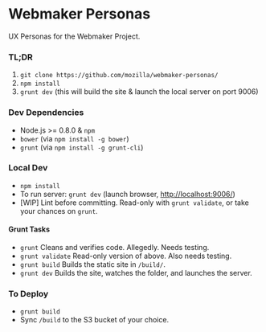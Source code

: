 # Webmaker Personas

UX Personas for the Webmaker Project.

### TL;DR

1. `git clone https://github.com/mozilla/webmaker-personas/`
2. `npm install`
3. `grunt dev` (this will build the site & launch the local server on port 9006)


### Dev Dependencies

- Node.js >= 0.8.0 & `npm`
- `bower` (via `npm install -g bower`)
- `grunt` (via `npm install -g grunt-cli`)

### Local Dev

- `npm install`
- To run server: `grunt dev` (launch browser, <http://localhost:9006/>)
- [WIP] Lint before committing. Read-only with `grunt validate`, or take your
chances on `grunt`.

#### Grunt Tasks

- `grunt` Cleans and verifies code. Allegedly. Needs testing.
- `grunt validate` Read-only version of above. Also needs testing.
- `grunt build` Builds the static site in `/build/`.
- `grunt dev` Builds the site, watches the folder, and launches the server.

### To Deploy

- `grunt build`
- Sync `/build` to the S3 bucket of your choice.
